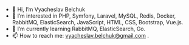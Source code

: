 - 👋 Hi, I’m Vyacheslav Belchuk
- 👀 I’m interested in PHP, Symfony, Laravel, MySQL, Redis, Docker, RabbitMQ, ElasticSearch, JavaScript, HTML, CSS, Bootstrap, Vue.js. 
- 🌱 I’m currently learning RabbitMQ, ElasticSearch, Go.
- 📫 How to reach me: vyacheslav.belchuk@gmail.com .
